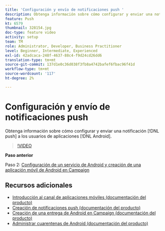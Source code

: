 ```yaml
---
title: 'Configuración y envío de notificaciones push '
description: Obtenga información sobre cómo configurar y enviar una notificación push a usuarios de aplicaciones de Android.
feature: Push
kt: 6579
thumbnail: 328154.jpg
doc-type: feature video
activity: setup
team: TM
role: Administrator, Developer, Business Practitioner
level: Beginner, Intermediate, Experienced
exl-id: 42adcaca-248f-4637-88c4-f9d24cd26dd6
translation-type: tm+mt
source-git-commit: 137d1e0c36d038f3fb8a4742bafef6fbac96f41d
workflow-type: tm+mt
source-wordcount: '117'
ht-degree: 2%

---
```


# Configuración y envío de notificaciones push

Obtenga información sobre cómo configurar y enviar una notificación [!DNL push] a los usuarios de aplicaciones [!DNL Android].

>[!VIDEO](https://video.tv.adobe.com/v/328154?quality=12)

**Paso anterior**

Paso 2: [Configuración de un servicio de Android y creación de una aplicación móvil de Android en Campaign](/help/tutorial-getting-started-with-push-notifications-for-android/configuring-an-android-service-in-campaign.md)

## Recursos adicionales

* [Introducción al canal de aplicaciones móviles (documentación del producto)](https://experienceleague.adobe.com/docs/campaign-classic/using/sending-messages/sending-push-notifications/about-mobile-app-channel.html#about-mobile-app-channel)
* [Creación de notificaciones push (documentación del producto)](https://experienceleague.adobe.com/docs/campaign-classic/using/sending-messages/sending-push-notifications/creating-notifications.html#sending-messages)
* [Creación de una entrega de Android en Campaign (documentación del producto)](https://experienceleague.adobe.com/docs/campaign-classic/using/sending-messages/sending-push-notifications/configure-the-mobile-app/configuring-the-mobile-application-android.html#creating-android-delivery)
* [Administrar cuarentenas de Android (documentación del producto)](https://experienceleague.adobe.com/docs/campaign-classic/using/sending-messages/monitoring-deliveries/understanding-quarantine-management.html#android-quarantine)
